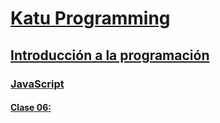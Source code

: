# [Katu Programming](../../../README.md)

## [Introducción a la programación](../../introduccion_programacion)

### [JavaScript](../javascript)

#### [Clase 06: ](./clase_06.md)
